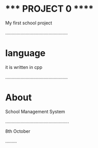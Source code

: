 
# *** PROJECT 0 ****

My first school project

.................................................
# language
it is written in cpp

.................................................
# About 

School Management System

..................................................

8th October


.........